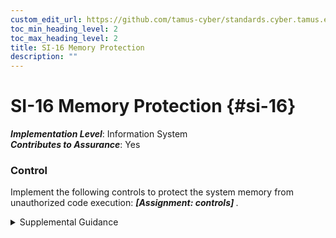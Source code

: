 ```yaml
---
custom_edit_url: https://github.com/tamus-cyber/standards.cyber.tamus.edu/tree/main/static/content/tamus.edu/TAMUS_profile.xml
toc_min_heading_level: 2
toc_max_heading_level: 2
title: SI-16 Memory Protection
description: ""
---
```


# SI-16 Memory Protection {#si-16}

_**Implementation Level**_: Information System\
_**Contributes to Assurance**_: Yes

### Control

Implement the following controls to protect the system memory from unauthorized code execution: <strong> <em>[Assignment: controls]</em> </strong>.

<details>
  <summary>Supplemental Guidance</summary>

Some adversaries launch attacks with the intent of executing code in non-executable regions of memory or in memory locations that are prohibited. Controls employed to protect memory include data execution prevention and address space layout randomization. Data execution prevention controls can either be hardware-enforced or software-enforced with hardware enforcement providing the greater strength of mechanism.

</details>

